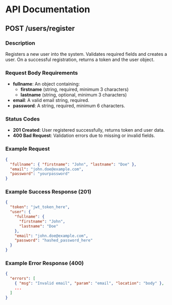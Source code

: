 # API Documentation

## POST /users/register

### Description
Registers a new user into the system. Validates required fields and creates a user. On a successful registration, returns a token and the user object.

### Request Body Requirements
- **fullname**: An object containing:
  - **firstname** (string, required, minimum 3 characters)
  - **lastname** (string, optional, minimum 3 characters)
- **email**: A valid email string, required.
- **password**: A string, required, minimum 6 characters.

### Status Codes
- **201 Created**: User registered successfully, returns token and user data.
- **400 Bad Request**: Validation errors due to missing or invalid fields.

### Example Request
```json
{
  "fullname": { "firstname": "John", "lastname": "Doe" },
  "email": "john.doe@example.com",
  "password": "yourpassword"
}
```

### Example Success Response (201)
```json
{
  "token": "jwt_token_here",
  "user": {
    "fullname": {
      "firstname": "John",
      "lastname": "Doe"
    },
    "email": "john.doe@example.com",
    "password": "hashed_password_here"
  }
}
```

### Example Error Response (400)
```json
{
  "errors": [
    { "msg": "Invalid email", "param": "email", "location": "body" },
    ...
  ]
}
```
